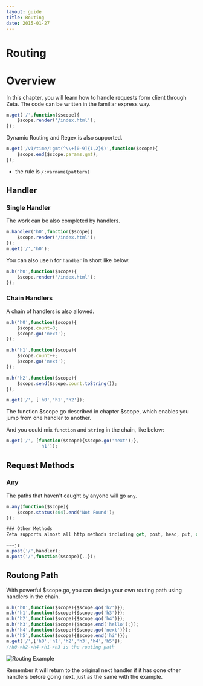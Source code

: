 ```yaml
---
layout: guide
title: Routing
date: 2015-01-27
---
```


# Routing


# Overview
In this chapter, you will learn how to handle requests form client through Zeta. The code can be written in the familiar express way.

~~~js
m.get('/',function($scope){
	$scope.render('/index.html');
});
~~~

Dynamic Routing and Regex is also supported.

~~~js
m.get('/v1/time/:gmt(^\\+[0-9]{1,2}$)',function($scope){ 
	$scope.end($scope.params.gmt);
});
~~~

- the rule is `/:varname(pattern)`


## Handler

### Single Handler

The work can be also completed by handlers.

~~~js
m.handler('h0',function($scope){
	$scope.render('/index.html');
});
m.get('/','h0');
~~~
You can also use `h` for `handler` in short like below.

~~~js
m.h('h0',function($scope){
	$scope.render('/index.html');
});
~~~

### Chain Handlers
A chain of handlers is also allowed.

~~~js
m.h('h0',function($scope){
	$scope.count=0;
	$scope.go('next');
});

m.h('h1',function($scope){
	$scope.count++;
	$scope.go('next');
});

m.h('h2',function($scope){
	$scope.send($scope.count.toString());
});

m.get('/', ['h0','h1','h2']);
~~~
The function $scope.go described in chapter $scope, which enables you jump from one handler to another.


And you could mix `function` and `string` in the chain, like below:

~~~javascript
m.get('/', [function($scope){$scope.go('next');},
            'h1']);
~~~
## Request Methods

### Any

The paths that haven't caught by anyone will go `any`.

~~~js
m.any(function($scope){
	$scope.status(404).end('Not Found');
});

### Other Methods
Zeta supports almost all http methods including get, post, head, put, delete, option, trace and any. All methods have the same interface. Here is an instance for post.

~~~js
m.post('/',handler);
m.post('/',function($scope){..});
~~~

## Routong Path
With powerful $scope.go, you can design your own routing path using handlers in the chain.

~~~js
m.h('h0',function($scope){$scope.go('h2')});
m.h('h1',function($scope){$scope.go('h3')});
m.h('h2',function($scope){$scope.go('h4')});
m.h('h3',function($scope){$scope.end('hello');});
m.h('h4',function($scope){$scope.go('next')});
m.h('h5',function($scope){$scope.end('hi')});
m.get('/',['h0','h1','h2','h3','h4','h5']);
//h0->h2->h4->h1->h3 is the routing path
~~~

![Routing Example]({{site.url}}/img/routing.png)

Remember it will return to the original next handler if it has gone other handlers before going next, just as the same with the example.


